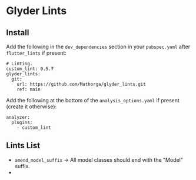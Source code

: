 # Glyder Lints
## Install
Add the following in the `dev_dependencies` section in your `pubspec.yaml` after `flutter_lints` if present:</br>
```
# Linting.
custom_lint: 0.5.7
glyder_lints:
  git:
    url: https://github.com/Mathorga/glyder_lints.git
    ref: main
```

Add the following at the bottom of the `analysis_options.yaml` if present (create it otherwise):</br>
```
analyzer:
  plugins:
    - custom_lint
```

## Lints List
  * `amend_model_suffix` -> All model classes should end with the "Model" suffix.
  * 
  